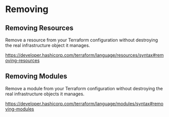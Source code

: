 # Removing

## Removing Resources

Remove a resource from your Terraform configuration without destroying the real infrastructure object it manages.

https://developer.hashicorp.com/terraform/language/resources/syntax#removing-resources


## Removing Modules

Remove a module from your Terraform configuration without destroying the real infrastructure objects it manages.

https://developer.hashicorp.com/terraform/language/modules/syntax#removing-modules